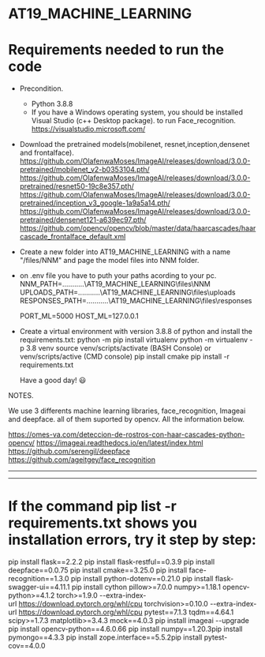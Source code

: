 # AT19_MACHINE_LEARNING
# Requirements needed to run the code
* Precondition. 
    - Python 3.8.8
    - If you have a Windows operating system, you should be installed Visual Studio (c++ Desktop package). to run Face_recognition.
    <https://visualstudio.microsoft.com/>

* Download the pretrained models(mobilenet, resnet,inception,densenet and frontalface).
    <https://github.com/OlafenwaMoses/ImageAI/releases/download/3.0.0-pretrained/mobilenet_v2-b0353104.pth/>
    <https://github.com/OlafenwaMoses/ImageAI/releases/download/3.0.0-pretrained/resnet50-19c8e357.pth/>
    <https://github.com/OlafenwaMoses/ImageAI/releases/download/3.0.0-pretrained/inception_v3_google-1a9a5a14.pth/>
    <https://github.com/OlafenwaMoses/ImageAI/releases/download/3.0.0-pretrained/densenet121-a639ec97.pth/>
    <https://github.com/opencv/opencv/blob/master/data/haarcascades/haarcascade_frontalface_default.xml>

* Create a new folder into AT19_MACHINE_LEARNING with a name "/files/NNM" and page the model files into NNM folder.

* on .env file you have to puth your paths acording to your pc.
    NNM_PATH=...........\AT19_MACHINE_LEARNING\files\NNM
    UPLOADS_PATH=...........\AT19_MACHINE_LEARNING\files\uploads
    RESPONSES_PATH=...........\AT19_MACHINE_LEARNING\files\responses

    PORT_ML=5000
    HOST_ML=127.0.0.1

* Create a virtual environment with version 3.8.8 of python and install the requirements.txt:
    python -m pip install virtualenv
    python -m virtualenv -p 3.8 venv
    source venv/scripts/activate  (BASH Console)   or      venv/scripts/active (CMD console)
    pip install cmake
    pip install -r requirements.txt

  Have a good day! :smiley:

NOTES.

We use 3 differents machine learning libraries, face_recognition, Imageai and deepface.
all of them suported by opencv. All the information below.

https://omes-va.com/deteccion-de-rostros-con-haar-cascades-python-opencv/
https://imageai.readthedocs.io/en/latest/index.html
https://github.com/serengil/deepface
https://github.com/ageitgey/face_recognition

---
---

# If the command pip list -r requirements.txt shows you installation errors, try it step by step:
pip install flask==2.2.2
pip install flask-restful==0.3.9
pip install deepface==0.0.75
pip install cmake==3.25.0
pip install face-recognition==1.3.0
pip install python-dotenv==0.21.0
pip install flask-swagger-ui==4.11.1
pip install cython pillow>=7.0.0 numpy>=1.18.1 opencv-python>=4.1.2 torch>=1.9.0 --extra-index-url https://download.pytorch.org/whl/cpu torchvision>=0.10.0 --extra-index-url https://download.pytorch.org/whl/cpu pytest==7.1.3 tqdm==4.64.1 scipy>=1.7.3 matplotlib>=3.4.3 mock==4.0.3
pip install imageai --upgrade
pip install opencv-python==4.6.0.66
pip install numpy==1.20.3pip install pymongo==4.3.3
pip install zope.interface==5.5.2pip install pytest-cov==4.0.0